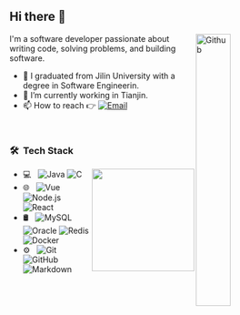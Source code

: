 ## Hi there 👋
<p align="left">
<img width="35%" align="right" alt="Github" src="https://user-images.githubusercontent.com/48678280/88862734-4903af80-d201-11ea-968b-9c939d88a37c.gif" />
I'm a software developer passionate about writing code, solving problems, and building software.

- 🔭 I graduated from Jilin University with a degree in Software Engineerin.
- 👯 I’m currently working in Tianjin.
- 📫 How to reach 👉 <a href="mailto:linux.ysh@gmail.com"><img alt="Email" src="https://img.shields.io/badge/Email-linux.ysh@gmail.com-blue?style=flat-square&logo=gmail"></a>
<br/>
<h3> 🛠 &nbsp;Tech Stack</h3>

<img height="180em" align="right" src="https://github-readme-stats.vercel.app/api?username=Green-Ysh&theme=buefy&show_icons=true" />

- 💻 &nbsp;
  ![Java](https://img.shields.io/badge/-Java-333333?style=flat&logo=oracle&logoColor=F80000)
  ![C](https://img.shields.io/badge/-C-333333?style=flat&logo=c&logoColor=A8B9C)
- 🌐 &nbsp;
  ![Vue](https://img.shields.io/badge/-Vue-333333?style=flat&logo=vuedotjs&logoColor=4FC08D)
  ![Node.js](https://img.shields.io/badge/-Node.js-333333?style=flat&logo=node.js)
  ![React](https://img.shields.io/badge/-React-333333?style=flat&logo=react)
- 🛢 &nbsp;
  ![MySQL](https://img.shields.io/badge/-MySQL-333333?style=flat&logo=mysql)
  ![Oracle](https://img.shields.io/badge/-Oracle-333333?style=flat&logo=oracle&logoColor=F80000)
  ![Redis](https://img.shields.io/badge/-Redis-333333?style=flat&logo=redis&logoColor=DC382D)
  ![Docker](https://img.shields.io/badge/-Docker-333333?style=flat&logo=docker&logoColor=2496ED)
- ⚙️ &nbsp;
  ![Git](https://img.shields.io/badge/-Git-333333?style=flat&logo=git)
  ![GitHub](https://img.shields.io/badge/-GitHub-333333?style=flat&logo=github)
  ![Markdown](https://img.shields.io/badge/-Markdown-333333?style=flat&logo=markdown)
</p>
